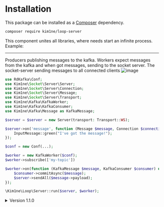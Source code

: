 # Installation

This package can be installed as a [Composer](https://getcomposer.org/) dependency.

```bash
composer require kim1ne/loop-server
```

This component unites all libraries, where needs start an infinite process. Example:
 ***
Producers publishing messages to the kafka. Workers expect messages from the kafka and when got messages, sending to the socket server. The socket-server sending messages to all connected clients
![image](https://github.com/user-attachments/assets/5657a5c2-7583-492c-ad05-bf16f2aeac2a)
```php
use RdKafka\Conf;
use Kim1ne\Socket\Server\Server;
use Kim1ne\Socket\Server\Connection;
use Kim1ne\Socket\Server\Message;
use Kim1ne\Socket\Server\Transport;
use Kim1ne\Kafka\KafkaWorker;
use Kim1ne\Kafka\KafkaConsumer;
use Kim1ne\Kafka\Message as KafkaMessage;

$server = $server = new Server(transport: Transport::WS);

$server->on('message', function (Message $message, Connection $connection, Server $server) {
    InputMessage::green("I've got the message!");
});

$conf = new Conf(...);

$worker = new KafkaWorker($conf);
$worker->subscribe(['my-topic'])

$worker->on(function (KafkaMessage $message, KafkaConsumer $consumer) use ($server) {
    $consumer->commitAsync($message);
    $server->sendAll($message->payload);
});

\Kim1ne\Loop\Server::run($server, $worker);
```

<details>
    <summary>Version 1.1.0</summary>

- All components have been updated 1.1.0
- A component has a scope-name. It has the method - getScopeName() - returns the scope-name. All events, which sends a component will be merge with the scope-name.
- All components are isolated from each other. A component can send an event, and another component will be waiting for the event
----
Example:
the object [KafkaWorker](https://github.com/kim1ne/kim1ne-kafka/blob/main/src/Kafka/KafkaWorker.php) has scope-name - `kafka:worker`, and sends an event `message`, the event will be named `kafka:worker:message`

```php
use Kim1ne\Socket\Server\Server;
use Kim1ne\Socket\Server\Transport;
use Kim1ne\Core\Event;
use Kim1ne\Kafka\KafkaWorker;
use RdKafka\Conf;
use Kim1ne\Kafka\Message;
use Kim1ne\Kafka\KafkaConsumer;
use Kim1ne\Core\Event;

$server = $server = new Server(transport: Transport::WS);

$conf = new Conf(...);

$worker = new KafkaWorker($conf);
$worker->subscribe(['my-topic'])

$server->on('kafka:worker:message', function (Event $event) use ($server) {
    $message = $event->get('message');
    $server->sendAll($message);
});

$worker->on('message', function (Message $message, KafkaConsumer $consumer) use ($worker) {
    $worker->dispatchEvent('message', new Event([
        'message' => $message->payload
    ]));
});
```
</details>
